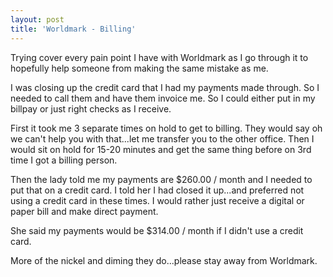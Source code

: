 ```yaml
---
layout: post
title: 'Worldmark - Billing'
---
```

Trying cover every pain point I have with Worldmark as I go through it to hopefully help someone from making the same mistake as me.<p></p>
I was closing up the credit card that I had my payments made through. So I needed to call them and have them invoice me. So I could either put in my billpay or just right checks as I receive.<p></p>
First it took me 3 separate times on hold to get to billing. They would say oh we can't help you with that...let me transfer you to the other office. Then I would sit on hold for 15-20 minutes and get the same thing before on 3rd time I got a billing person.<p></p>
Then the lady told me my payments are $260.00 / month and I needed to put that on a credit card. I told her I had closed it up...and preferred not using a credit card in these times. I would rather just receive a digital or paper bill and make direct payment.<p></p>
She said my payments would be $314.00 / month if I didn't use a credit card.<p></p>
More of the nickel and diming they do...please stay away from Worldmark.